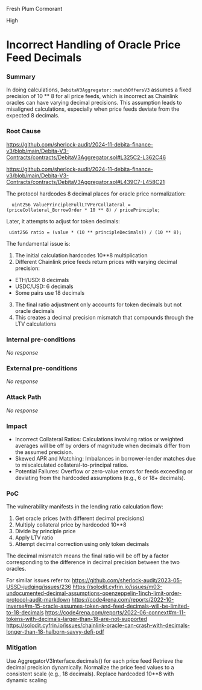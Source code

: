 Fresh Plum Cormorant

High

# Incorrect Handling of Oracle Price Feed Decimals

### Summary

In doing calculations, `DebitaV3Aggregator::matchOffersV3`  assumes a fixed precision of 10 ** 8  for all price feeds, which is incorrect as Chainlink oracles can have varying decimal precisions. This assumption leads to misaligned calculations, especially when price feeds deviate from the expected 8 decimals.

### Root Cause

https://github.com/sherlock-audit/2024-11-debita-finance-v3/blob/main/Debita-V3-Contracts/contracts/DebitaV3Aggregator.sol#L325C2-L362C46

https://github.com/sherlock-audit/2024-11-debita-finance-v3/blob/main/Debita-V3-Contracts/contracts/DebitaV3Aggregator.sol#L439C7-L458C21

The protocol hardcodes 8 decimal places for oracle price normalization:

```solidity
  uint256 ValuePrincipleFullLTVPerCollateral = (priceCollateral_BorrowOrder * 10 ** 8) / pricePrinciple;
```
Later, it attempts to adjust for token decimals:

```solidity
 uint256 ratio = (value * (10 ** principleDecimals)) / (10 ** 8);
```
The fundamental issue is:

1. The initial calculation hardcodes 10**8 multiplication
2. Different Chainlink price feeds return prices with varying decimal precision:
  - ETH/USD: 8 decimals
  - USDC/USD: 6 decimals
  - Some pairs use 18 decimals
3. The final ratio adjustment only accounts for token decimals but not oracle decimals
4. This creates a decimal precision mismatch that compounds through the LTV calculations

### Internal pre-conditions

_No response_

### External pre-conditions

_No response_

### Attack Path

_No response_

### Impact

- Incorrect Collateral Ratios: Calculations involving ratios or weighted averages will be off by orders of magnitude when decimals differ from the assumed precision.
- Skewed APR and Matching: Imbalances in borrower-lender matches due to miscalculated collateral-to-principal ratios.
- Potential Failures: Overflow or zero-value errors for feeds exceeding or deviating from the hardcoded assumptions (e.g., 6 or 18+ decimals).

### PoC

The vulnerability manifests in the lending ratio calculation flow:

1. Get oracle prices (with different decimal precisions)
2. Multiply collateral price by hardcoded 10**8
3. Divide by principle price
4. Apply LTV ratio
5. Attempt decimal correction using only token decimals

The decimal mismatch means the final ratio will be off by a factor corresponding to the difference in decimal precision between the two oracles.

For similar issues refer to:
https://github.com/sherlock-audit/2023-05-USSD-judging/issues/236
https://solodit.cyfrin.io/issues/m03-undocumented-decimal-assumptions-openzeppelin-1inch-limit-order-protocol-audit-markdown
https://code4rena.com/reports/2022-10-inverse#m-15-oracle-assumes-token-and-feed-decimals-will-be-limited-to-18-decimals
https://code4rena.com/reports/2022-06-connext#m-11-tokens-with-decimals-larger-than-18-are-not-supported
https://solodit.cyfrin.io/issues/chainlink-oracle-can-crash-with-decimals-longer-than-18-halborn-savvy-defi-pdf


### Mitigation

Use AggregatorV3Interface.decimals() for each price feed
Retrieve the decimal precision dynamically.
Normalize the price feed values to a consistent scale (e.g., 18 decimals).
Replace hardcoded 10**8 with dynamic scaling
